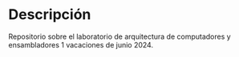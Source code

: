 # Descripción
Repositorio sobre el laboratorio de arquitectura de computadores y ensambladores 1 vacaciones de junio 2024.

